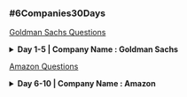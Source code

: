### #6Companies30Days

[Goldman Sachs Questions](https://docs.google.com/document/d/e/2PACX-1vRgrSl5zCl8P92F0qNuJyDF9v8aqfNd1UB9fQWTb-_aohzhPbZ0GOVbXvfnGHgzbWWdkf9gr7ZgM0lj/pub)

<details>  
  <summary><b>Day 1-5 | Company Name : Goldman Sachs</b></summary>
  
- [X] 1. [Given an array of strings, return all groups of strings that are anagrams.](Goldman_Sachs/1.cpp)
- [X] 2. [Overlapping rectangles](Goldman_Sachs/2.cpp)
- [X] 3. [Count the subarrays having product less than k](Goldman_Sachs/3.cpp)
- [X] 4. [Given a string, Your task is to  complete the function encode that returns the run length encoded string for the given string. eg if the input string is “wwwwaaadexxxxxx”, then the function should return “w4a3d1e1x6″.(Modified version of question named Cute Monkeys)](Goldman_Sachs/4.cpp)
- [X] 5. [Program to find Nth Ugly Number.](Goldman_Sachs/5.cpp)
- [X] 6. [Given two strings str1 and str2. We say that str2 divides str1 if it's possible to concatenate multiple str2 to get str1. For example, ab divides abab. if str2 does not divide str1, return -1. Otherwise, return the smallest string str3 such that str3 divides both str1 and str2.](Goldman_Sachs/6.cpp)
- [X] 7. [Find the kid which gets tha damaged toy](Goldman_Sachs/7.cpp)
- [X] 8. [Total Decoding Messages](Goldman_Sachs/8.cpp)
- [X] 9. [Given a pattern containing only I's and D's. I for increasing and D for decreasing.Devise an algorithm to print the minimum number following that pattern.](Goldman_Sachs/9.cpp)
- [X] 10.[ Find max 10 numbers in a list having 10M entries.](Goldman_Sachs/10.cpp)
- [X] 11.[ Given an unsorted array Arr of size N of positive integers. One number 'A' from     set {1, 2, …N} is missing and one number 'B' occurs twice in array. Find these two numbers.](Goldman_Sachs/11.cpp)
- [X] 12.[ Find total number of Squares in a N*N chessboard](Goldman_Sachs/12.cpp)
- [X] 13.[ Decode the string](Goldman_Sachs/13.cpp)
- [X] 14.[ Minimum Size Subarray Sum](Goldman_Sachs/14.cpp)
- [X] 15.[ Array Pair Sum Divisibility Problem](Goldman_Sachs/15.cpp)
</details>

[Amazon Questions](https://docs.google.com/document/d/1KH9GVaUCET-y5SL5sg6DAnon9XwRRW-sPiyJ2p7FRLs/edit)

<details>  
  <summary><b>Day 6-10 | Company Name : Amazon</b></summary>
  
- [ ] 1. [Calculating Maximum Profit (Multiple Ladders Question)](Amazon/.cpp) | [Question](https://practice.geeksforgeeks.org/problems/maximum-profit4657/1)
- [ ] 2. [Longest Mountain ](Amazon/.cpp) | [Question](https://leetcode.com/problems/longest-mountain-in-array/)
- [ ] 3. [IPL 2021 - Match Day 2 (similar to maximum in subarray)](Amazon/.cpp) | [Question](https://practice.geeksforgeeks.org/problems/deee0e8cf9910e7219f663c18d6d640ea0b87f87/1/)
- [ ] 4. [Brackets in Matrix Chain Multiplication ](Amazon/.cpp) | [Question](https://practice.geeksforgeeks.org/problems/brackets-in-matrix-chain-multiplication1024/1/)
- [ ] 5. [Phone directory (Question similar to this based on Amazon Pay as a service)](Amazon/.cpp) | [Question](https://practice.geeksforgeeks.org/problems/phone-directory4628/1/)
- [ ] 6. [Maximum of all subarrays of size k](Amazon/.cpp) | [Question](https://practice.geeksforgeeks.org/problems/maximum-of-all-subarrays-of-size-k3101/1)
- [ ] 7. [First non-repeating character in a stream](Amazon/.cpp) | [Question](https://practice.geeksforgeeks.org/problems/first-non-repeating-character-in-a-stream1216/1)
- [ ] 8. [Count ways to N'th Stair(Order does not matter)](Amazon/.cpp) | [Question](https://practice.geeksforgeeks.org/problems/count-ways-to-nth-stairorder-does-not-matter1322/1/)
- [ ] 9. [Which among them forms a perfect Sudoku Pattern ?](Amazon/.cpp) | [Question](https://practice.geeksforgeeks.org/problems/is-sudoku-valid4820/1/)
- [ ] 10.[Nuts and Bolts Problem](Amazon/.cpp) | [Question](https://practice.geeksforgeeks.org/problems/nuts-and-bolts-problem0431/1) 
- [ ] 11.[Tree Serialization and Deserialization](Amazon/.cpp) | [Question](https://practice.geeksforgeeks.org/problems/serialize-and-deserialize-a-binary-tree/1)
- [ ] 12.[Column name from a given column number](Amazon/.cpp) | [Question](https://practice.geeksforgeeks.org/problems/column-name-from-a-given-column-number4244/1/)
- [ ] 13.[Rotten Oranges -Multiple Repetitions](Amazon/.cpp) | [Question](https://leetcode.com/problems/rotting-oranges/)
- [ ] 14.[Tree Burning ](Amazon/.cpp) | [Question](https://practice.geeksforgeeks.org/problems/burning-tree/1/)
- [ ] 15.[ Delete N nodes after M nodes of a linked list ](Amazon/.cpp) | [Question](https://practice.geeksforgeeks.org/problems/delete-n-nodes-after-m-nodes-of-a-linked-list/1/)
</details>